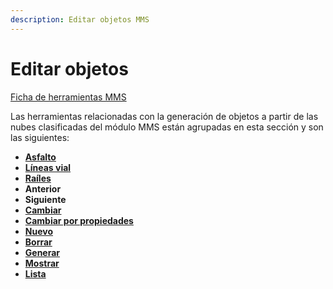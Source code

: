 ```yaml
---
description: Editar objetos MMS
---
```


# Editar objetos

[Ficha de herramientas MMS](/mdtopx/fichas-de-herramientas/ficha-de-herramientas-mms.md)

Las herramientas relacionadas con la generación de objetos a partir de las nubes clasificadas del módulo MMS están agrupadas en esta sección y son las siguientes:

* ****[**Asfalto**](calcular-limite-de-asfalto.md)****
* ****[**Líneas vial**](calcular-lineas-de-vial.md)****
* ****[**Raíles**](calcular-lineas-de-rail.md)****
* **Anterior**
* **Siguiente**
* ****[**Cambiar**](cambiar-tipo-de-objeto.md)****
* ****[**Cambiar por propiedades**](seleccionar-objetos-segun-propiedades.md)****
* ****[**Nuevo**](objeto-nuevo.md)****
* ****[**Borrar**](borrar-objeto.md)****
* ****[**Generar**](generar-objetos.md)****
* ****[**Mostrar**](encender-apagar-objetos.md)****
* ****[**Lista**](lista-de-objetos.md)****
